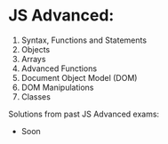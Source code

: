 # JS Advanced:

01. Syntax, Functions and Statements
02. Objects
03. Arrays
04. Advanced Functions
05. Document Object Model (DOM)
06. DOM Manipulations
07. Classes

Solutions from past JS Advanced exams:
 - Soon
